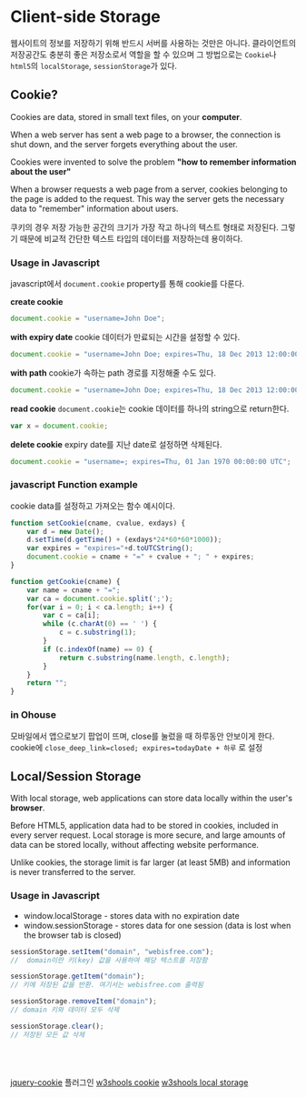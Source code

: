 # Client-side Storage
웹사이트의 정보를 저장하기 위해 반드시 서버를 사용하는 것만은 아니다.
클라이언트의 저장공간도 충분히 좋은 저장소로서 역할을 할 수 있으며 그 방법으로는 `Cookie`나 `html5`의 `localStorage`, `sessionStorage`가 있다.

## Cookie?
Cookies are data, stored in small text files, on your **computer**.

When a web server has sent a web page to a browser, the connection is shut down, and the server forgets everything about the user.

Cookies were invented to solve the problem **"how to remember information about the user"**

When a browser requests a web page from a server, cookies belonging to the page is added to the request. This way the server gets the necessary data to "remember" information about users.

쿠키의 경우 저장 가능한 공간의 크기가 가장 작고 하나의 텍스트 형태로 저장된다. 그렇기 때문에 비교적 간단한 텍스트 타입의 데이터를 저장하는데 용이하다.

### Usage in Javascript
javascript에서 `document.cookie` property를 통해 cookie를 다룬다.

**create cookie**
```javascript
document.cookie = "username=John Doe";
```

**with expiry date**
cookie 데이터가 만료되는 시간을 설정할 수 있다.
```javascript
document.cookie = "username=John Doe; expires=Thu, 18 Dec 2013 12:00:00 UTC";
```

**with path**
cookie가 속하는 path 경로를 지정해줄 수도 있다.
```javascript
document.cookie = "username=John Doe; expires=Thu, 18 Dec 2013 12:00:00 UTC";
```

**read cookie**
`document.cookie`는 cookie 데이터를 하나의 string으로 return한다.
```javascript
var x = document.cookie;
```

**delete cookie**
expiry date를 지난 date로 설정하면 삭제된다.
```javascript
document.cookie = "username=; expires=Thu, 01 Jan 1970 00:00:00 UTC";
```

### javascript Function example
cookie data를 설정하고 가져오는 함수 예시이다.
```javascript
function setCookie(cname, cvalue, exdays) {
    var d = new Date();
    d.setTime(d.getTime() + (exdays*24*60*60*1000));
    var expires = "expires="+d.toUTCString();
    document.cookie = cname + "=" + cvalue + "; " + expires;
}

function getCookie(cname) {
    var name = cname + "=";
    var ca = document.cookie.split(';');
    for(var i = 0; i < ca.length; i++) {
        var c = ca[i];
        while (c.charAt(0) == ' ') {
            c = c.substring(1);
        }
        if (c.indexOf(name) == 0) {
            return c.substring(name.length, c.length);
        }
    }
    return "";
}
```

### in Ohouse
모바일에서 앱으로보기 팝업이 뜨며, close를 눌렀을 때 하루동안 안보이게 한다.
cookie에 `close_deep_link=closed; expires=todayDate + 하루` 로 설정

## Local/Session Storage
With local storage, web applications can store data locally within the user's **browser**.

Before HTML5, application data had to be stored in cookies, included in every server request. Local storage is more secure, and large amounts of data can be stored locally, without affecting website performance.

Unlike cookies, the storage limit is far larger (at least 5MB) and information is never transferred to the server.

### Usage in Javascript
* window.localStorage - stores data with no expiration date
* window.sessionStorage - stores data for one session (data is lost when the browser tab is closed)

```javascript
sessionStorage.setItem("domain", "webisfree.com");
//  domain이란 키(key) 값을 사용하여 해당 텍스트를 저장함

sessionStorage.getItem("domain");
// 키에 저장된 값을 반환. 여기서는 webisfree.com 출력됨

sessionStorage.removeItem("domain");
// domain 키와 데이터 모두 삭제

sessionStorage.clear();
// 저장된 모든 값 삭제
```

<br><br><br>
[jquery-cookie](https://github.com/carhartl/jquery-cookie) 플러그인
[w3shools cookie](http://www.w3schools.com/js/js_cookies.asp)
[w3shools local storage](http://www.w3schools.com/html/html5_webstorage.asp)

